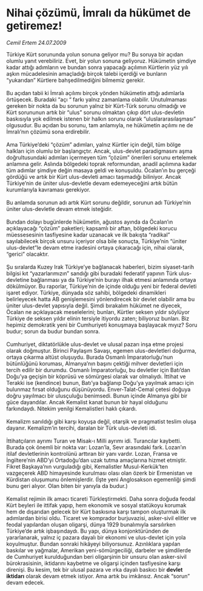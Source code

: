 # Nihai çözümü, İmralı da hükümet de getiremez!

*Cemil Ertem 24.07.2009*

<div class="taraf_structure_2col_1zq">
<div class="margen_n">



 <p>Türkiye Kürt sorununda yolun sonuna geliyor mu? Bu soruya bir açıdan olumlu yanıt verebiliriz. Evet, bir yolun sonuna geliyoruz. Hükümetin şimdiye kadar attığı adımların ve bundan sonra yapacağı açılımın Kürtlerin yüz yılı aşkın mücadelesinin amaçladığı birçok talebi içerdiği ve bunların “yukarıdan” Kürtlere bahşedilmediğini bilmemiz gerekir. <br/><br/>Bu açıdan tabii ki İmralı açılımı birçok yönden hükümetin attığı adımlarla örtüşecek. Buradaki “açı “ farkı yalnız zamanlama olabilir. Unutulmaması gereken bir nokta da bu sorunun yalnız bir Kürt-Türk sorunu olmadığı ve Kürt sorununun artık bir “ulus” sorunu olmaktan çıkıp dört ulus-devletin baskısıyla yok edilmek istenen bir halkın sorunu olarak “uluslararasılaşması” olgusudur. Bu açıdan bu sorunu, tam anlamıyla, ne hükümetin açılımı ne de İmralı’nın çözümü sona erdirebilir. <br/><br/>Ama Türkiye’deki “çözüm” adımları, yalnız Kürtler için değil, tüm bölge halkları için olumlu bir başlangıçtır. Ancak, ulus-devlet paradigmasını aşma doğrultusundaki adımları içermeyen tüm “çözüm” önerileri sorunu ertelemek anlamına gelir. Aslında bölgedeki toprak reformundan, anadil açılımına kadar tüm adımlar şimdiye değin masaya geldi ve konuşuldu. Öcalan’ın bu gerçeği gördüğü ve artık bir Kürt ulus-devleti amacı taşımadığı biliniyor. Ancak Türkiye’nin de üniter ulus-devletle devam edemeyeceğini artık bütün kurumlarıyla kavraması gerekiyor. <br/><br/>Bu anlamda sorunun adı artık Kürt sorunu değildir, sorunun adı Türkiye’nin üniter ulus-devletle devam etmek isteğidir. <br/><br/>Bundan dolayı bugünlerde hükümetin, ağustos ayında da Öcalan’ın açıklayacağı “çözüm” paketleri; kapsamlı bir aftan, bölgedeki korucu müessesesinin tasfiyesine kadar uzanacak ve ilk bakışta “radikal” sayılabilecek birçok unsuru içeriyor olsa bile sonuçta, Türkiye’nin “üniter ulus-devlet”le devam etme iradesini ortaya çıkaracağı için, nihai olarak, “gerici” olacaktır. <br/><br/>Şu sıralarda Kuzey Irak Türkiye’ye bağlanacak haberleri, bizim siyaset-tarih bilgisi kıt “yazarlarımızın” sandığı gibi buradaki federatif yapının Türk ulus-devletine bağlanması ya da Türkiye’nin burayı ilhak etmesi anlamında ortaya dökülmüyor. Bu raporlar, Türkiye’nin de içinde olduğu yeni bir federal devleti işaret ediyor. Türkiye, dünyada söz sahibi, bölgedeki dinamikleri belirleyecek hatta AB genişlemesini yönlendirecek bir devlet olabilir ama bu üniter ulus-devlet yapısıyla değil. Şimdi bırakalım hükümet ne diyecek, Öcalan ne açıklayacak meselelerini; bunları, Kürtler seksen yıldır söylüyor Türkiye de seksen yıldır elinin tersiyle itiyordu zaten; biliyoruz bunları. Biz hepimiz demokratik yeni bir Cumhuriyeti konuşmaya başlayacak mıyız? Soru budur; sorun da budur bundan sonra. <br/><br/>Cumhuriyet, diktatörlükle ulus-devlet ve ulusal pazarı inşa etme projesi olarak doğmuştur. Birinci Paylaşım Savaşı, egemen ulus-devletleri doğurma, ortaya çıkarma altüst oluşuydu. Burada Osmanlı İmparatorluğu’nun bütünlüğünü koruması, Almanya’nın başını çektiği mihver devletleri için tercih edilir bir durumdu. Osmanlı İmparatorluğu, bu devletler için Batı’dan Doğu’ya geçişin bir köprüsü ve sömürgesi olarak var olmalıydı. İttihat ve Terakki ise (kendince) bunun, Batı’ya bağlanıp Doğu’ya yayılmak amacı için bulunmaz fırsat olduğunu düşünüyordu. Enver-Talat-Cemal çetesi doğuya doğru yayılmacı bir ulusçuluğu benimsedi. Bunun içinde Almanya gibi bir güce dayandılar. Ancak Kemalist kanat bunun bir hayal olduğunu farkındaydı. Nitekim yenilgi Kemalistleri haklı çıkardı. <br/><br/>Kemalizm sanıldığı gibi karşı koyuşa değil, otarşik ve pragmatist teslim oluşa dayanır. Kemalizm’in tercihi, daralan bir Türk ulus-devleti idi. <br/><br/>İttihatçıların ayrımı Turan ve Misak-ı Milli ayrımı idi. Turancılar kaybetti. Burada çok önemli bir nokta var: Lozan’la, Sevr arasındaki fark. Lozan’ın itilaf devletlerinin kontrolünü arttıran bir yanı vardır. Lozan, Fransa ve İngiltere’nin ABD’yi Ortadoğu’dan uzak tutma amaçlarına hizmet etmiştir. Fikret Başkaya’nın vurguladığı gibi, Kemalistler Musul-Kerkük’ten vazgeçerek ABD himayesinde kurulması olası olan özerk bir Ermenistan ve Kürdistan oluşumunu önlemişlerdir. (İşte yeni Anglosakson egemenliği şimdi bunu geri alıyor. Olan biten bir yanıyla da budur.) <br/><br/>Kemalist rejimin ilk amacı ticareti Türkleştirmekti. Daha sonra doğuda feodal Kürt beyleri ile ittifak yapıp, hem ekonomik ve sosyal statükoyu korumak hem de dışarıdan gelecek bir Kürt baskısına karşı tampon oluşturmak ilk adımlardan birisi oldu. Ticaret ve komprador burjuvazisi, asker-sivil elitler ve feodal yapılardan oluşan oligarşi, dünya 1929 bunalımıyla sarsılırken Türkiye’de artık işbaşındaydı. Bu yapı, dünya konjonktüründen de yararlanarak, yalnız iç pazara dayalı bir ekonomi ve ulus-devlet için yola koyulmuştur. Bundan sonraki hikâyeyi biliyorsunuz. Azınlıklara yapılan baskılar ve yağmalar, Amerikan yeni-sömürgeciliği, darbeler ve şimdilerde de Cumhuriyet kurulduğundan beri oligarşinin bir unsuru olan asker-sivil bürokrasisinin, iktidarını kaybetme ve oligarşi içinden tasfiyesine karşı direnişi. Bu kesim, tek bir ulusal pazara ve ırka dayalı baskıcı bir <b>devlet iktidarı</b> olarak devam etmek istiyor. Ama artık bu imkânsız. Ancak “sorun” devam edecek.</p>
<br/>
<br/>
<br/>



<br/>


<div id="taraf_not">
</div>

</div>


</div>
